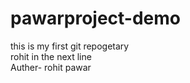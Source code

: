 # pawarproject-demo
this is my first git repogetary
<br>rohit in the next line</br>
Auther- rohit pawar

